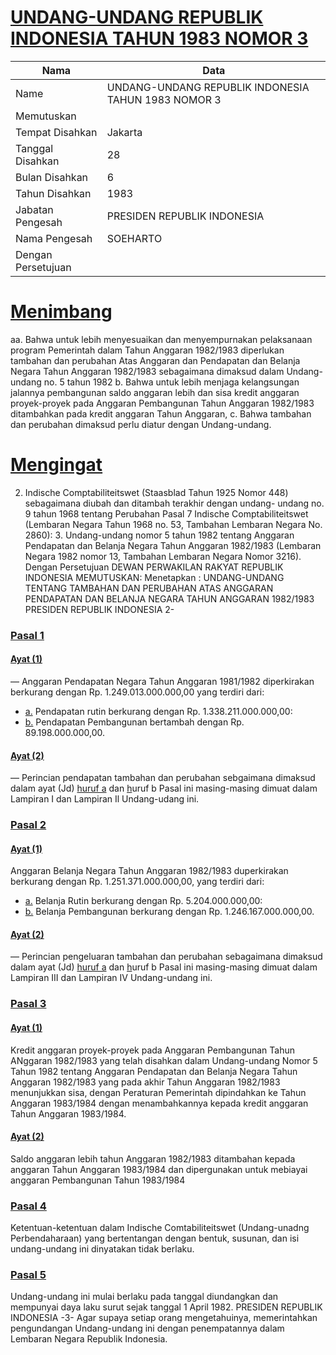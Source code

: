 # [UNDANG-UNDANG REPUBLIK INDONESIA TAHUN 1983 NOMOR 3](http://example.org/legal/document/uu/1983/3)

| Nama | Data |
| ------ | ----- |
|Name|UNDANG-UNDANG REPUBLIK INDONESIA TAHUN 1983 NOMOR 3|
|Memutuskan||
|Tempat Disahkan|Jakarta|
|Tanggal Disahkan|28|
|Bulan Disahkan|6|
|Tahun Disahkan|1983|
|Jabatan Pengesah|PRESIDEN REPUBLIK INDONESIA|
|Nama Pengesah|SOEHARTO|
|Dengan Persetujuan||
# [Menimbang](http://example.org/legal/document/uu/1983/3/menimbang)
aa. Bahwa untuk lebih menyesuaikan dan menyempurnakan pelaksanaan program Pemerintah dalam Tahun Anggaran 1982/1983 diperlukan tambahan dan perubahan Atas Anggaran dan Pendapatan dan Belanja Negara Tahun Anggaran 1982/1983 sebagaimana dimaksud dalam Undang-undang no. 5 tahun 1982 b. Bahwa untuk lebih menjaga kelangsungan jalannya pembangunan saldo anggaran lebih dan sisa kredit anggaran proyek-proyek pada Anggaran Pembangunan Tahun Anggaran 1982/1983 ditambahkan pada kredit anggaran Tahun Anggaran, c. Bahwa tambahan dan perubahan dimaksud perlu diatur dengan Undang-undang.
# [Mengingat](http://example.org/legal/document/uu/1983/3/mengingat)
 2. Indische Comptabiliteitswet (Staasblad Tahun 1925 Nomor 448) sebagaimana diubah dan ditambah terakhir dengan undang- undang no. 9 tahun 1968 tentang Perubahan Pasal 7 Indische Comptabiliteitswet (Lembaran Negara Tahun 1968 no. 53, Tambahan Lembaran Negara No. 2860): 3. Undang-undang nomor 5 tahun 1982 tentang Anggaran Pendapatan dan Belanja Negara Tahun Anggaran 1982/1983 (Lembaran Negara 1982 nomor 13, Tambahan Lembaran Negara Nomor 3216). Dengan Persetujuan DEWAN PERWAKILAN RAKYAT REPUBLIK INDONESIA MEMUTUSKAN: Menetapkan : UNDANG-UNDANG TENTANG TAMBAHAN DAN PERUBAHAN ATAS ANGGARAN PENDAPATAN DAN BELANJA NEGARA TAHUN ANGGARAN 1982/1983 PRESIDEN REPUBLIK INDONESIA 2-

### [Pasal 1](http://example.org/legal/document/uu/1983/3/pasal/0001)

#### [Ayat (1)](http://example.org/legal/document/uu/1983/3/pasal/0001/version/19830628/ayat/0001)
— Anggaran Pendapatan Negara Tahun Anggaran 1981/1982 diperkirakan berkurang dengan Rp. 1.249.013.000.000,00 yang terdiri dari:
* [a.](http://example.org/legal/document/uu/1983/3/pasal/0001/version/19830628/ayat/0001/point/a) Pendapatan rutin berkurang dengan Rp. 1.338.211.000.000,00:
* [b.](http://example.org/legal/document/uu/1983/3/pasal/0001/version/19830628/ayat/0001/point/b) Pendapatan Pembangunan bertambah dengan Rp. 89.198.000.000,00.

#### [Ayat (2)](http://example.org/legal/document/uu/1983/3/pasal/0001/version/19830628/ayat/0002)
— Perincian pendapatan tambahan dan perubahan sebgaimana dimaksud dalam ayat (Jd) [huruf a](http://example.org/legal/document/uu/1983/3/pasal/0001/version/19830628/point/a) dan [h](http://example.org/legal/document/uu/1983/3/pasal/0001/version/19830628/point/b)uruf b Pasal ini masing-masing dimuat dalam Lampiran I dan Lampiran Il Undang-udang ini.


### [Pasal 2](http://example.org/legal/document/uu/1983/3/pasal/0002)

#### [Ayat (1)](http://example.org/legal/document/uu/1983/3/pasal/0002/version/19830628/ayat/0001)
Anggaran Belanja Negara Tahun Anggaran 1982/1983 duperkirakan berkurang dengan Rp. 1.251.371.000.000,00, yang terdiri dari:
* [a.](http://example.org/legal/document/uu/1983/3/pasal/0002/version/19830628/ayat/0001/point/a) Belanja Rutin berkurang dengan Rp. 5.204.000.000,00:
* [b.](http://example.org/legal/document/uu/1983/3/pasal/0002/version/19830628/ayat/0001/point/b) Belanja Pembangunan berkurang dengan Rp. 1.246.167.000.000,00.

#### [Ayat (2)](http://example.org/legal/document/uu/1983/3/pasal/0002/version/19830628/ayat/0002)
— Perincian pengeluaran tambahan dan perubahan sebagaimana dimaksud dalam ayat (Jd) [huruf a](http://example.org/legal/document/uu/1983/3/pasal/0002/version/19830628/point/a) dan [h](http://example.org/legal/document/uu/1983/3/pasal/0002/version/19830628/point/b)uruf b Pasal ini masing-masing dimuat dalam Lampiran III dan Lampiran IV Undang-undang ini.


### [Pasal 3](http://example.org/legal/document/uu/1983/3/pasal/0003)

#### [Ayat (1)](http://example.org/legal/document/uu/1983/3/pasal/0003/version/19830628/ayat/0001)
Kredit anggaran proyek-proyek pada Anggaran Pembangunan Tahun ANggaran 1982/1983 yang telah disahkan dalam Undang-undang Nomor 5 Tahun 1982 tentang Anggaran Pendapatan dan Belanja Negara Tahun Anggaran 1982/1983 yang pada akhir Tahun Anggaran 1982/1983 menunjukkan sisa, dengan Peraturan Pemerintah dipindahkan ke Tahun Anggaran 1983/1984 dengan menambahkannya kepada kredit anggaran Tahun Anggaran 1983/1984.

#### [Ayat (2)](http://example.org/legal/document/uu/1983/3/pasal/0003/version/19830628/ayat/0002)
Saldo anggaran lebih tahun Anggaran 1982/1983 ditambahan kepada anggaran Tahun Anggaran 1983/1984 dan dipergunakan untuk mebiayai anggaran Pembangunan Tahun 1983/1984


### [Pasal 4](http://example.org/legal/document/uu/1983/3/pasal/0004)
Ketentuan-ketentuan dalam Indische Comtabiliteitswet (Undang-unadng Perbendaharaan) yang bertentangan dengan bentuk, susunan, dan isi undang-undang ini dinyatakan tidak berlaku.


### [Pasal 5](http://example.org/legal/document/uu/1983/3/pasal/0005)
Undang-undang ini mulai berlaku pada tanggal diundangkan dan mempunyai daya laku surut sejak tanggal 1 April 1982. PRESIDEN REPUBLIK INDONESIA -3- Agar supaya setiap orang mengetahuinya, memerintahkan pengundangan Undang-undang ini dengan penempatannya dalam Lembaran Negara Republik Indonesia.

